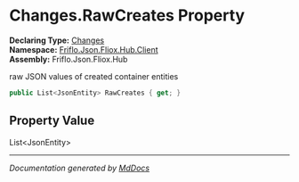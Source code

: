 ﻿<!--  
  <auto-generated>   
    The contents of this file were generated by a tool.  
    Changes to this file may be list if the file is regenerated  
  </auto-generated>   
-->

# Changes.RawCreates Property

**Declaring Type:** [Changes](../index.md)  
**Namespace:** [Friflo.Json.Fliox.Hub.Client](../../index.md)  
**Assembly:** Friflo.Json.Fliox.Hub

 raw JSON values of created container entities 

```csharp
public List<JsonEntity> RawCreates { get; }
```

## Property Value

List\<JsonEntity\>

___

*Documentation generated by [MdDocs](https://github.com/ap0llo/mddocs)*

